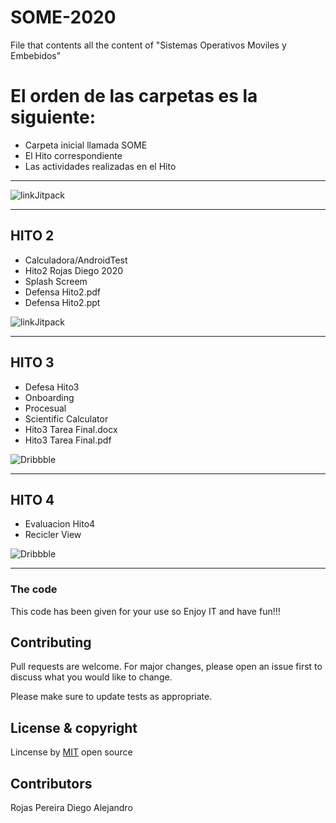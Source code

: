 # SOME-2020
File that contents all the content of "Sistemas Operativos Moviles y Embebidos"
<!-- My first working on Readme shit -->
# El orden de las carpetas es la siguiente:

* Carpeta inicial llamada SOME
* El Hito correspondiente
* Las actividades realizadas en el Hito
___

![linkJitpack](https://lh3.googleusercontent.com/GTmuiIZrppouc6hhdWiocybtRx1Tpbl52eYw4l-nAqHtHd4BpSMEqe-vGv7ZFiaHhG_l4v2m5Fdhapxw9aFLf28ErztHEv5WYIz5fA)

---
## HITO 2

* Calculadora/AndroidTest
* Hito2 Rojas Diego 2020
* Splash Screem
* Defensa Hito2.pdf
* Defensa Hito2.ppt

![linkJitpack](https://cdn.dribbble.com/users/1998175/screenshots/6215241/dribbble_sport.gif)

---
## HITO 3

* Defesa Hito3
* Onboarding
* Procesual
* Scientific Calculator
* Hito3 Tarea Final.docx
* Hito3 Tarea Final.pdf

![Dribbble](https://cdn.dribbble.com/users/1998175/screenshots/6798414/menu1_2.gif)

---
## HITO 4

* Evaluacion Hito4
* Recicler View

![Dribbble](https://cdn.dribbble.com/users/4859/screenshots/6727007/ulesson_4x.png?compress=1&resize=800x600)

---
### The code

This code has been given for your use so Enjoy IT and have fun!!!

## Contributing
Pull requests are welcome. For major changes, please open an issue first to discuss what you would like to change.

Please make sure to update tests as appropriate.

## License & copyright
Lincense by [MIT](https://choosealicense.com/licenses/mit/) open source

## Contributors

Rojas Pereira Diego Alejandro